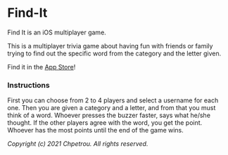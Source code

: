 # Find-It
Find It is an iOS multiplayer game.

This is a multiplayer trivia game about having fun with friends or family trying to find out the specific word from the category and the letter given.

Find it in the [App Store](https://apps.apple.com/us/app/vres-to/id1455819216)!

### Instructions
First you can choose from 2 to 4 players and select a username for each one. Then you are given a category and a letter, and from that you must think of a word. Whoever presses the buzzer faster, says what he/she thought. If the other players agree with the word, you get the point. Whoever has the most points until the end of the game wins.

_Copyright (c) 2021 Chpetrou. All rights reserved._
